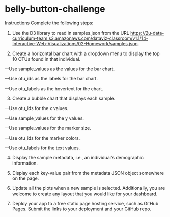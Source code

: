 # belly-button-challenge
Instructions
Complete the following steps:

 1. Use the D3 library to read in samples.json from the URL https://2u-data-curriculum-team.s3.amazonaws.com/dataviz-classroom/v1.1/14-Interactive-Web-Visualizations/02-Homework/samples.json.

 2. Create a horizontal bar chart with a dropdown menu to display the top 10 OTUs found in that individual.

--Use sample_values as the values for the bar chart.

--Use otu_ids as the labels for the bar chart.

--Use otu_labels as the hovertext for the chart.

3. Create a bubble chart that displays each sample.

--Use otu_ids for the x values.

--Use sample_values for the y values.

--Use sample_values for the marker size.

--Use otu_ids for the marker colors.

--Use otu_labels for the text values.

4. Display the sample metadata, i.e., an individual's demographic information.

5. Display each key-value pair from the metadata JSON object somewhere on the page.

6.  Update all the plots when a new sample is selected. Additionally, you are welcome to create any layout that you would like for your dashboard. 

7. Deploy your app to a free static page hosting service, such as GitHub Pages. Submit the links to your deployment and your GitHub repo. 